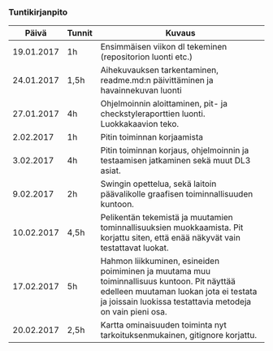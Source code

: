 ### Tuntikirjanpito
Päivä | Tunnit | Kuvaus
--------------- | ----- | ------
19.01.2017 | 1h | Ensimmäisen viikon dl tekeminen (repositorion luonti etc.)
24.01.2017 | 1,5h | Aihekuvauksen tarkentaminen, readme.md:n päivittäminen ja havainnekuvan luonti
27.01.2017 | 4h | Ohjelmoinnin aloittaminen, pit- ja checkstyleraporttien luonti. Luokkakaavion teko.
2.02.2017 | 1h | Pitin toiminnan korjaamista
3.02.2017 | 4h | Pitin toiminnan korjaus, ohjelmoinnin ja testaamisen jatkaminen sekä muut DL3 asiat.
9.02.2017 | 2h | Swingin opettelua, sekä laitoin päävalikolle graafisen toiminnallisuuden kuntoon.
10.02.2017 | 4,5h | Pelikentän tekemistä ja muutamien tominnallisuuksien muokkaamista. Pit korjattu siten, että enää näkyvät vain testattavat luokat.
17.02.2017 | 5h | Hahmon liikkuminen, esineiden poimiminen ja muutama muu toiminnallisuus kuntoon. Pit näyttää edelleen muutaman luokan jota ei testata ja joissain luokissa testattavia metodeja on vain pieni osa.
20.02.2017 | 2,5h| Kartta ominaisuuden toiminta nyt tarkoituksenmukainen, gitignore korjattu.
